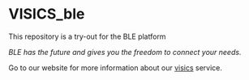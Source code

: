 # VISICS_ble
This repository is a try-out for the BLE platform

*BLE has the future and gives you the freedom to connect your needs.*

Go to our website for more information about our [visics](https://www.visics.eu) service.

